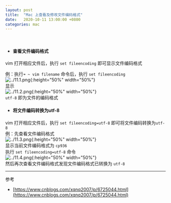 ```yaml
---
layout: post
title:  "Mac 上查看及修改文件编码格式"
date:   2020-10-11 13:00:00 +0800
categories: mac
---
```

<br>

- #### 查看文件编码格式

vim 打开相应文件后，执行 `set fileencoding` 即可显示文件编码格式

例：执行`➜ ~ vim filename` 命令后，执行 `set fileencoding`
<br>
![../11.1.png](../11.1.png){:height="50%" width="50%"}
<br>
显示
<br>
![../11.2.png](../11.2.png){:height="50%" width="50%"}
<br>
`utf-8` 即为文件的编码格式

- #### 将文件编码转换为utf-8

vim 打开相应文件后，执行 `set fileencoding=utf-8` 即可将文件编码转换为`utf-8`
<br>
例：先查看文件编码格式
<br>
![../11.3.png](../11.3.png){:height="50%" width="50%"}
<br>
显示当前文件编码格式为 `cp936`
<br>
执行 `set fileencoding=utf-8` 命令
<br>
![../11.4.png](../11.4.png){:height="50%" width="50%"}
<br>
然后再次查看文件编码格式发现文件编码格式已转换为 `utf-8`
<br>

---

参考

- [https://www.cnblogs.com/xqnq2007/p/6725044.html](https://www.cnblogs.com/xqnq2007/p/6725044.html)
